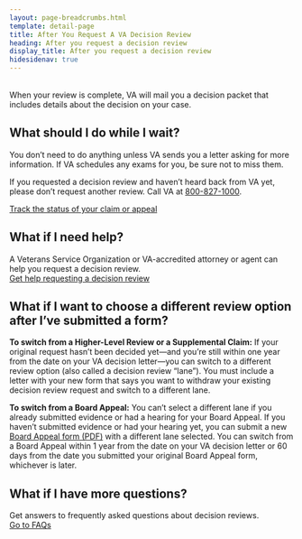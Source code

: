 ```yaml
---
layout: page-breadcrumbs.html
template: detail-page
title: After You Request A VA Decision Review
heading: After you request a decision review
display_title: After you request a decision review
hidesidenav: true
---
```

<br>
<div itemprop="description" class="va-introtext">
When your review is complete, VA will mail you a decision packet that includes details about the decision on your case.

</div>

## What should I do while I wait?

You don’t need to do anything unless VA sends you a letter asking for more information. If VA schedules any exams for you, be sure not to miss them.

If you requested a decision review and haven’t heard back from VA yet, please don’t request another review. Call VA at <a href="tel:+18008271000">800-827-1000</a>.

<a href="https://www.va.gov/claim-or-appeal-status/" class="usa-button-primary">Track the status of your claim or appeal</a>

## What if I need help?
A Veterans Service Organization or VA-accredited attorney or agent can help you request a decision review.
<br>
[Get help requesting a decision review](/decision-reviews/get-help-with-review-request/)

## What if I want to choose a different review option after I’ve submitted a form?

**To switch from a Higher-Level Review or a Supplemental Claim:** If your original request hasn’t been decided yet—and you’re still within one year from the date on your VA decision letter—you can switch to a different review option (also called a decision review “lane”). You must include a letter with your new form that says you want to withdraw your existing decision review request and switch to a different lane.

**To switch from a Board Appeal:** You can’t select a different lane if you already submitted evidence or had a hearing for your Board Appeal. If you haven’t submitted evidence or had your hearing yet, you can submit a new [Board Appeal form (PDF)](https://www.va.gov/decision-reviews/forms/board-appeal-10182.pdf) with a different lane selected. You can switch from a Board Appeal within 1 year from the date on your VA decision letter or 60 days from the date you submitted your original Board Appeal form, whichever is later.

## What if I have more questions?

Get answers to frequently asked questions about decision reviews.
<br>
<a href="/decision-reviews/faq/">Go to FAQs</a>
